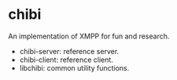 chibi
=====

An implementation of XMPP for fun and research. 

  * chibi-server: reference server.
  * chibi-client: reference client.
  * libchibi: common utility functions.


